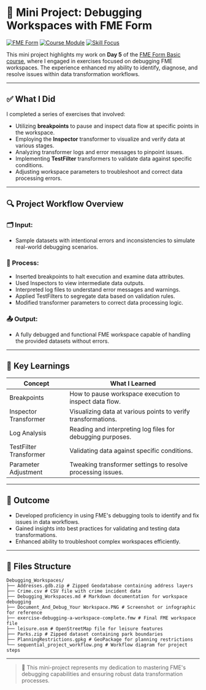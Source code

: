 # 🐞 Mini Project: Debugging Workspaces with FME Form

[![FME Form](https://img.shields.io/badge/FME-Form%202024-orange?logo=fme)](https://www.safe.com/fme/)
[![Course Module](https://img.shields.io/badge/Module-Day%205%20Completed-brightgreen)](https://academy.safe.com/path/fme-form-basic/debug-workspaces/163870)
[![Skill Focus](https://img.shields.io/badge/Focus-Debugging%20Workspaces-blue)](#)

This mini project highlights my work on **Day 5** of the [FME Form Basic course](https://academy.safe.com/path/fme-form-basic/debug-workspaces/163870), where I engaged in exercises focused on debugging FME workspaces. The experience enhanced my ability to identify, diagnose, and resolve issues within data transformation workflows.

---

## ✅ What I Did

I completed a series of exercises that involved:

- Utilizing **breakpoints** to pause and inspect data flow at specific points in the workspace.
- Employing the **Inspector** transformer to visualize and verify data at various stages.
- Analyzing transformer logs and error messages to pinpoint issues.
- Implementing **TestFilter** transformers to validate data against specific conditions.
- Adjusting workspace parameters to troubleshoot and correct data processing errors.

---

## 🔍 Project Workflow Overview

### 🗂️ Input:
- Sample datasets with intentional errors and inconsistencies to simulate real-world debugging scenarios.

### 🔧 Process:
- Inserted breakpoints to halt execution and examine data attributes.
- Used Inspectors to view intermediate data outputs.
- Interpreted log files to understand error messages and warnings.
- Applied TestFilters to segregate data based on validation rules.
- Modified transformer parameters to correct data processing logic.

### 📤 Output:
- A fully debugged and functional FME workspace capable of handling the provided datasets without errors.

---

## 🧠 Key Learnings

| Concept               | What I Learned                                                |
|-----------------------|---------------------------------------------------------------|
| Breakpoints           | How to pause workspace execution to inspect data flow.        |
| Inspector Transformer | Visualizing data at various points to verify transformations. |
| Log Analysis          | Reading and interpreting log files for debugging purposes.    |
| TestFilter Transformer| Validating data against specific conditions.                  |
| Parameter Adjustment  | Tweaking transformer settings to resolve processing issues.   |

---

## 🎯 Outcome

- Developed proficiency in using FME's debugging tools to identify and fix issues in data workflows.
- Gained insights into best practices for validating and testing data transformations.
- Enhanced ability to troubleshoot complex workspaces efficiently.

---

## 📁 Files Structure
```
Debugging_Workspaces/
├── Addresses.gdb.zip # Zipped Geodatabase containing address layers
├── Crime.csv # CSV file with crime incident data
├── Debugging_Workspaces.md # Markdown documentation for workspace debugging
├── Document_And_Debug_Your Workspace.PNG # Screenshot or infographic for reference
├── exercise-debugging-a-workspace-complete.fmw # Final FME workspace file
├── leisure.osm # OpenStreetMap file for leisure features
├── Parks.zip # Zipped dataset containing park boundaries
├── PlanningRestrictions.gpkg # GeoPackage for planning restrictions
└── sequential_project_workflow.png # Workflow diagram for project steps
```
---

> 🧩 This mini-project represents my dedication to mastering FME's debugging capabilities and ensuring robust data transformation processes.
